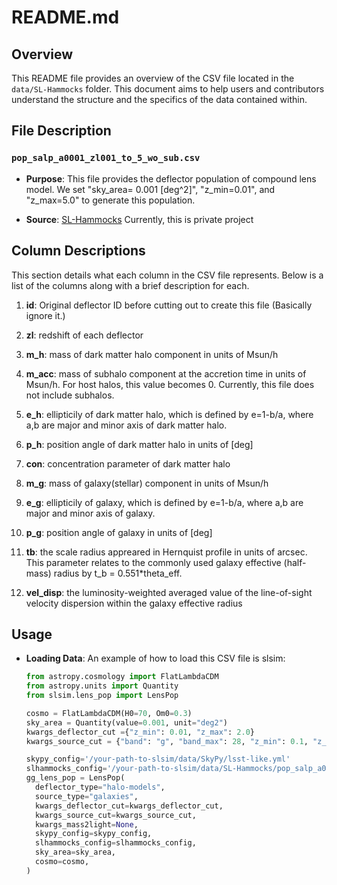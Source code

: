 # README.md

## Overview

This README file provides an overview of the CSV file located in the `data/SL-Hammocks` folder. This document aims to help users and contributors understand the structure and the specifics of the data contained within.

## File Description

### `pop_salp_a0001_zl001_to_5_wo_sub.csv`

- **Purpose**: This file provides the deflector population of compound lens model. We set "sky_area= 0.001 [deg^2]", "z_min=0.01", and "z_max=5.0" to generate this population.
  
- **Source**: [SL-Hammocks](https://github.com/kta-cosmo/SL-Hammocks) Currently, this is private project


## Column Descriptions

This section details what each column in the CSV file represents. Below is a list of the columns along with a brief description for each.

1. **id**: Original deflector ID before cutting out to create this file (Basically ignore it.)

2. **zl**: redshift of each deflector

3. **m_h**: mass of dark matter halo component in units of Msun/h

4. **m_acc**: mass of subhalo component at the accretion time in units of Msun/h. For host halos, this value becomes 0. Currently, this file does not include subhalos.

5. **e_h**: ellipticily of dark matter halo, which is defined by e=1-b/a, where a,b are major and minor axis of dark matter halo.

6. **p_h**: position angle of dark matter halo in units of [deg]

7. **con**: concentration parameter of dark matter halo

8. **m_g**: mass of galaxy(stellar) component in units of Msun/h

9. **e_g**: ellipticily of galaxy, which is defined by e=1-b/a, where	a,b are	major and minor	axis of galaxy.

10. **p_g**: position angle of galaxy in units of [deg]

11. **tb**: the scale radius appreared in Hernquist profile in units of arcsec. This parameter relates to the commonly used galaxy effective (half-mass) radius by t_b = 0.551*theta_eff.

12. **vel_disp**: the luminosity-weighted averaged value of the line-of-sight
velocity dispersion within the galaxy effective radius

## Usage

- **Loading Data**: An example of how to load this CSV file is slsim:

  ```python
  from astropy.cosmology import FlatLambdaCDM
  from astropy.units import Quantity
  from slsim.lens_pop import LensPop
  
  cosmo = FlatLambdaCDM(H0=70, Om0=0.3)
  sky_area = Quantity(value=0.001, unit="deg2")
  kwargs_deflector_cut ={"z_min": 0.01, "z_max": 2.0}
  kwargs_source_cut = {"band": "g", "band_max": 28, "z_min": 0.1, "z_max": 5.0}

  skypy_config='/your-path-to-slsim/data/SkyPy/lsst-like.yml'
  slhammocks_config='/your-path-to-slsim/data/SL-Hammocks/pop_salp_a0001_zl001_to_5_wo_sub.csv'
  gg_lens_pop = LensPop(
    deflector_type="halo-models",
    source_type="galaxies",
    kwargs_deflector_cut=kwargs_deflector_cut,
    kwargs_source_cut=kwargs_source_cut,
    kwargs_mass2light=None,
    skypy_config=skypy_config,
    slhammocks_config=slhammocks_config,
    sky_area=sky_area,
    cosmo=cosmo,
  )